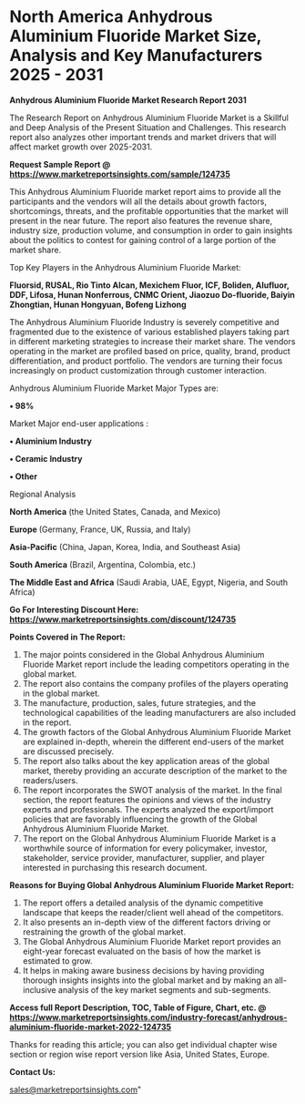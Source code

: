 # North America Anhydrous Aluminium Fluoride Market Size, Analysis and Key Manufacturers 2025 - 2031

<strong>Anhydrous Aluminium Fluoride Market Research Report 2031</strong>

The Research Report on Anhydrous Aluminium Fluoride Market is a Skillful and Deep Analysis of the Present Situation and Challenges. This research report also analyzes other important trends and market drivers that will affect market growth over 2025-2031.

<strong>Request Sample Report @ <a href=https://www.marketreportsinsights.com/sample/124735>https://www.marketreportsinsights.com/sample/124735</a></strong>

This Anhydrous Aluminium Fluoride market report aims to provide all the participants and the vendors will all the details about growth factors, shortcomings, threats, and the profitable opportunities that the market will present in the near future. The report also features the revenue share, industry size, production volume, and consumption in order to gain insights about the politics to contest for gaining control of a large portion of the market share.

Top Key Players in the Anhydrous Aluminium Fluoride Market:

<strong>Fluorsid, RUSAL, Rio Tinto Alcan, Mexichem Fluor, ICF, Boliden, Alufluor, DDF, Lifosa, Hunan Nonferrous, CNMC Orient, Jiaozuo Do-fluoride, Baiyin Zhongtian, Hunan Hongyuan, Bofeng Lizhong</strong>

The Anhydrous Aluminium Fluoride Industry is severely competitive and fragmented due to the existence of various established players taking part in different marketing strategies to increase their market share. The vendors operating in the market are profiled based on price, quality, brand, product differentiation, and product portfolio. The vendors are turning their focus increasingly on product customization through customer interaction.

Anhydrous Aluminium Fluoride Market Major Types are:

<strong>• 98%</strong>

Market Major end-user applications :

<strong>• Aluminium Industry

• Ceramic Industry

• Other</strong>

Regional Analysis

</u><strong><b>North America</b></strong> (the United States, Canada, and Mexico)

<strong><b>Europe </b></strong>(Germany, France, UK, Russia, and Italy)

<strong><b>Asia-Pacific</b></strong> (China, Japan, Korea, India, and Southeast Asia)

<strong><b>South America</b></strong> (Brazil, Argentina, Colombia, etc.)

<strong><b>The Middle East and Africa</b></strong> (Saudi Arabia, UAE, Egypt, Nigeria, and South Africa)

<strong>Go For Interesting Discount Here: <a href=https://www.marketreportsinsights.com/discount/124735>https://www.marketreportsinsights.com/discount/124735</a></strong>

<strong>Points Covered in The Report:</strong>
<ol>
  <li>The major points considered in the Global Anhydrous Aluminium Fluoride Market report include the leading competitors operating in the global market.</li>
  <li>The report also contains the company profiles of the players operating in the global market.</li>
  <li>The manufacture, production, sales, future strategies, and the technological capabilities of the leading manufacturers are also included in the report.</li>
  <li>The growth factors of the Global Anhydrous Aluminium Fluoride Market are explained in-depth, wherein the different end-users of the market are discussed precisely.</li>
  <li>The report also talks about the key application areas of the global market, thereby providing an accurate description of the market to the readers/users.</li>
  <li>The report incorporates the SWOT analysis of the market. In the final section, the report features the opinions and views of the industry experts and professionals. The experts analyzed the export/import policies that are favorably influencing the growth of the Global Anhydrous Aluminium Fluoride Market.</li>
  <li>The report on the Global Anhydrous Aluminium Fluoride Market is a worthwhile source of information for every policymaker, investor, stakeholder, service provider, manufacturer, supplier, and player interested in purchasing this research document.</li>
</ol>
<strong>Reasons for Buying Global Anhydrous Aluminium Fluoride Market Report:</strong>

<ol>
  <li>The report offers a detailed analysis of the dynamic competitive landscape that keeps the reader/client well ahead of the competitors.</li>
  <li>It also presents an in-depth view of the different factors driving or restraining the growth of the global market.</li>
  <li>The Global Anhydrous Aluminium Fluoride Market report provides an eight-year forecast evaluated on the basis of how the market is estimated to grow.</li>
  <li>It helps in making aware business decisions by having providing thorough insights insights into the global market and by making an all-inclusive analysis of the key market segments and sub-segments.</li>
</ol>
<strong>Access full Report Description, TOC, Table of Figure, Chart, etc. @ <a href=https://www.marketreportsinsights.com/industry-forecast/anhydrous-aluminium-fluoride-market-2022-124735>https://www.marketreportsinsights.com/industry-forecast/anhydrous-aluminium-fluoride-market-2022-124735</a></strong>


Thanks for reading this article; you can also get individual chapter wise section or region wise report version like Asia, United States, Europe.

<strong>Contact Us:</strong>

sales@marketreportsinsights.com"
